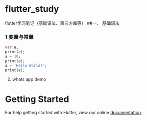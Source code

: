 # flutter_study
flutter学习笔记（基础语法、第三方库等）
##一、 基础语法
### 1 变量与常量
```dart
var a;
print(a);
a = 10;
print(a);
a = 'Hello World!';
print(a);
```


2. whats app demo

# Getting Started

For help getting started with Flutter, view our online
[documentation](https://flutter.io/).
